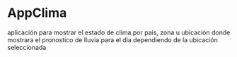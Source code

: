 # AppClima
aplicación para mostrar el estado de clima por país, zona u ubicación donde mostrara el pronostico de lluvia para el día dependiendo de la ubicación seleccionada
